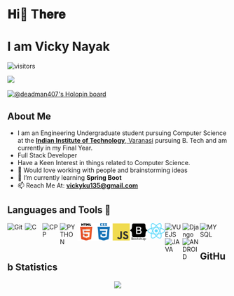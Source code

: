 # 𝐇i👋 T𝐡𝐞𝐫𝐞
# I am Vicky Nayak
<p align="center">

![visitors](https://visitor-badge.glitch.me/badge?page_id=Vickyknk07&left_color=e63946&right_color=green) 

</p>

<a href="https://github.com/DenverCoder1/readme-typing-svg">
  <img src="https://readme-typing-svg.herokuapp.com?&font=IBM+Plex+Sans&color=FF9595&size=20&lines=Good+to+see+you+here!;Welcome+to+my+profile" />
</a>

[![@deadman407's Holopin board](https://holopin.me/deadman407)](https://holopin.io/@deadman407)

## About Me

- I am an Engineering Undergraduate student pursuing Computer Science at the <a href="/https://www.iitbhu.ac.in/"> <b> Indian Institute of Technology</b>, Varanasi</a> pursuing B. Tech and am currently in my Final Year.
- Full Stack Developer
- Have a Keen Interest in things related to Computer Science.
- 👯 Would love working with people and brainstorming ideas 
- 🌱 I’m currently learning **Spring Boot**
- 📫 Reach Me At: **vickyku135@gmail.com**

## Languages and Tools 🧰

[<img align="left" alt="Git" width="40px" src="https://github.com/sahilsingh2402/sahilsingh2402/blob/main/files_ss2402/git.svg" />](https://git-scm.com/)

[<img align="left" alt="C" width="40px" src="https://github.com/sahilsingh2402/sahilsingh2402/blob/main/files_ss2402/c-original.svg" />](https://www.cprogramming.com/)

[<img align="left" alt="CPP" width="40px" src="https://github.com/sahilsingh2402/sahilsingh2402/blob/main/files_ss2402/cpp.svg" />](https://www.cplusplus.com/)

[<img align="left" alt="PYTHON" width="40px" src="https://github.com/sahilsingh2402/sahilsingh2402/blob/main/files_ss2402/python.svg" />](https://www.python.org/)

[<img align="left" alt="HTML" width="40px" src="https://raw.githubusercontent.com/devicons/devicon/master/icons/html5/html5-original-wordmark.svg" />](https://html.com/)

[<img align="left" alt="CSS" width="40px" src="https://raw.githubusercontent.com/devicons/devicon/master/icons/css3/css3-plain-wordmark.svg" />](https://www.w3.org/Style/CSS/Overview.en.html)

[<img align="left" alt="JS" width="40px" src="https://raw.githubusercontent.com/devicons/devicon/master/icons/javascript/javascript-original.svg" />](https://developer.mozilla.org/en-US/docs/Web/JavaScript)

[<img align="left" alt="BOOTSTRAP" width="40px" src="https://raw.githubusercontent.com/devicons/devicon/master/icons/bootstrap/bootstrap-plain-wordmark.svg" />](https://getbootstrap.com)

[<img align="left" alt="REACTJS" width="40px" src="https://github.com/JesusDR01/Portfolio-Production/blob/master/public/assets/svg/technologies/react.svg" />](https://reactjs.org)

[<img align="left" alt="VUEJS" width="40px" src="https://github.com/workshops-de/vuejs.de/blob/8a2a4ca29326344626f7d7ef83eee17d765385b6/assets/img/vuejs-logo.svg" />](https://vuejs.org) 

[<img align="left" alt="Django" width="40px" src="https://github.com/sahilsingh2402/sahilsingh2402/blob/main/files_ss2402/django.svg" />](https://www.djangoproject.com/)

[<img align="left" alt="MYSQL" width="40px" src="https://github.com/sahilsingh2402/sahilsingh2402/blob/main/files_ss2402/mysql.svg" />](https://www.mysql.com/)  

[<img align="left" alt="JAVA" width="40px" src="https://github.com/sahilsingh2402/sahilsingh2402/blob/main/files_ss2402/java.svg" />](https://www.java.com/)

[<img align="left" alt="ANDROID" width="40px" src="https://github.com/sahilsingh2402/sahilsingh2402/blob/main/files_ss2402/android.svg" />](https://www.mysql.com/)

<br>
<br>

## GitHub Statistics

<!-- <p align="center">
 <a href="https://github-readme-stats.vercel.app/api?username=Vickyknk07&show_icons=true&count_private=true&theme=onedark">
  <img align="center" src="https://github-readme-stats.vercel.app/api?username=Vickyknk07&show_icons=true&count_private=true&theme=onedark" />
</a>
</p> -->

<p align="center">
<a href="https://github-readme-stats.vercel.app/api/top-langs/?username=Vickyknk07&theme=onedark">
  <img align="center" src="https://github-readme-stats.vercel.app/api/top-langs/?username=Vickyknk07&theme=onedark&exclude_repo=Competitive-Programming&hide=html,css" />
</a>
</p>

